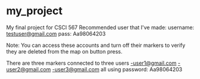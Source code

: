 # my_project

My final project for CSCI 567
Recommended user that I've made:
username: testuser@gmail.com
pass: Aa98064203

Note:
You can access these accounts and turn off their markers to verify they are 
deleted from the map on button press.

There are three markers connected to three users 
-user1@gmail.com
-user2@gmail.com
-user3@gmail.com
all using password: Aa98064203
